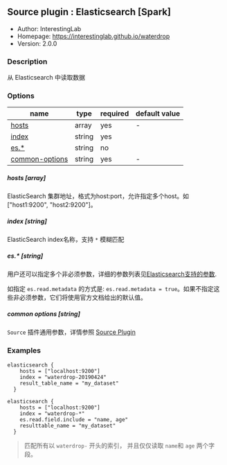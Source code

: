 ## Source plugin : Elasticsearch [Spark]

* Author: InterestingLab
* Homepage: https://interestinglab.github.io/waterdrop
* Version: 2.0.0

### Description

从 Elasticsearch 中读取数据

### Options

| name | type | required | default value |
| --- | --- | --- | --- |
| [hosts](#hosts-array) | array | yes | - |
| [index](#index-string) | string | yes |  |
| [es.*](#es-string) | string | no |  |
| [common-options](#common-options-string)| string | yes | - |


##### hosts [array]

ElasticSearch 集群地址，格式为host:port，允许指定多个host。如 \["host1:9200", "host2:9200"]。


##### index [string]

ElasticSearch index名称，支持 `*` 模糊匹配


##### es.* [string]

用户还可以指定多个非必须参数，详细的参数列表见[Elasticsearch支持的参数](https://www.elastic.co/guide/en/elasticsearch/hadoop/current/configuration.html#cfg-mapping).

如指定 `es.read.metadata` 的方式是: `es.read.metadata = true`。如果不指定这些非必须参数，它们将使用官方文档给出的默认值。

##### common options [string]

`Source` 插件通用参数，详情参照 [Source Plugin](/zh-cn/v2/spark/configuration/source-plugins/)


### Examples

```
elasticsearch {
    hosts = ["localhost:9200"]
    index = "waterdrop-20190424"
    result_table_name = "my_dataset"
  }
```


```
elasticsearch {
    hosts = ["localhost:9200"]
    index = "waterdrop-*"
    es.read.field.include = "name, age"
    resulttable_name = "my_dataset"
  }
```

> 匹配所有以 `waterdrop-` 开头的索引， 并且仅仅读取 `name`和 `age` 两个字段。
